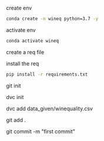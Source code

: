 create env

```bash
conda create -n wineq python=3.7 -y
```

activate env
```bash
conda activate wineq
```

create a req file 

install the req
```bash
pip install -r requirements.txt
```

git init

dvc init

dvc add data_given/winequality.csv

git add .

git commit -m "first commit"